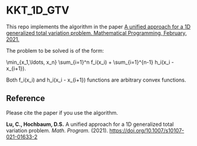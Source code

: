 # KKT_1D_GTV

This repo implements the algorithm in the paper [A unified approach for a 1D generalized total variation problem. Mathematical Programming, February, 2021.](http://link.springer.com/article/10.1007/s10107-021-01633-2)

The problem to be solved is of the form:

\min_{x_1,\ldots, x_n} \sum_{i=1}^n f_i(x_i) + \sum_{i=1}^{n-1} h_i(x_i - x_{i+1}).

Both f_i(x_i) and h_i(x_i - x_{i+1}) functions are arbitrary convex functions.

## Reference

Please cite the paper if you use the algorithm.

**Lu, C., Hochbaum, D.S.** A unified approach for a 1D generalized total variation problem. *Math. Program.* (2021). https://doi.org/10.1007/s10107-021-01633-2
